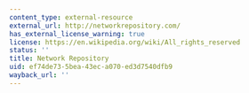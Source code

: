 ```yaml
---
content_type: external-resource
external_url: http://networkrepository.com/
has_external_license_warning: true
license: https://en.wikipedia.org/wiki/All_rights_reserved
status: ''
title: Network Repository
uid: ef74de73-5bea-43ec-a070-ed3d7540dfb9
wayback_url: ''
---
```

